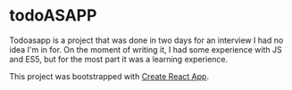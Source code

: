 # todoASAPP
Todoasapp is a project that was done in two days for an interview I had no idea I'm in for. On the moment of writing it, I had some experience with JS and ES5, but for the most part it was a learning experience.

This project was bootstrapped with [Create React App](https://github.com/facebookincubator/create-react-app).

